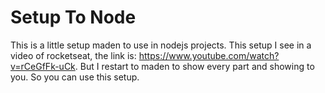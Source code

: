 # Setup To Node

This is a little setup maden to use in nodejs projects. This setup  I see in a video of rocketseat, the link is: <https://www.youtube.com/watch?v=rCeGfFk-uCk>. But I restart to maden to show every part and showing to  you. So you can use this setup.
